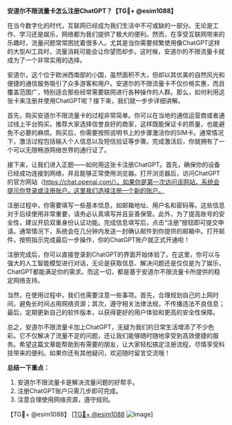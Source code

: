 **安道尔不限流量卡怎么注册ChatGPT？【TG💪+ @esim1088】**

在当今数字化的时代，互联网已经成为我们生活中不可或缺的一部分。无论是工作、学习还是娱乐，网络都为我们提供了极大的便利。然而，在享受互联网带来的乐趣时，流量问题常常困扰着很多人。尤其是当你需要频繁使用像ChatGPT这样的大型AI工具时，流量消耗可能会让你望而却步。这时候，安道尔的不限流量卡就成为了一个非常实用的选择。

安道尔，这个位于欧洲西南部的小国，虽然面积不大，但却以其优美的自然风光和便捷的通信服务吸引了众多游客和用户。安道尔的不限流量卡不仅价格实惠，而且覆盖范围广，特别适合那些经常需要联网进行各种操作的人群。那么，如何利用这张卡来注册并使用ChatGPT呢？接下来，我们就一步步详细讲解。

首先，购买安道尔不限流量卡的过程非常简单。你可以在当地的通信运营商或者通过线上平台购买。推荐大家选择信誉良好的商家，这样既能保证卡的质量，也能避免不必要的麻烦。购买后，你需要按照说明书上的步骤激活你的SIM卡。通常情况下，激活过程包括输入个人信息以及短信验证等步骤。完成激活后，你就拥有了一个可以无限畅游网络世界的通行证了。

接下来，让我们进入正题——如何用这张卡注册ChatGPT。首先，确保你的设备已经成功连接到网络，并且能够正常使用浏览器。打开浏览器后，访问ChatGPT的官方网站（https://chat.openai.com/）。如果你是第一次访问该网站，系统会提示你登录或注册账户。这里我们选择注册一个新的账户。

注册过程中，你需要填写一些基本信息，如邮箱地址、用户名和密码等。这些信息对于后续使用非常重要，请务必认真填写并且妥善保管。此外，为了提高账号的安全性，建议开启双重身份认证功能。完成信息填写后，点击“注册”按钮即可提交申请。通常情况下，系统会在几分钟内发送一封确认邮件到你提供的邮箱中。打开邮件，按照指示完成最后一步操作，你的ChatGPT账户就正式开通啦！

注册完成后，你可以直接登录到ChatGPT的界面开始体验了。在这里，你可以与强大的人工智能模型进行对话，无论是获取信息、解决问题还是仅仅是为了娱乐，ChatGPT都能满足你的需求。而这一切，都是基于安道尔不限流量卡所提供的稳定网络支持。

当然，在使用过程中，我们也需要注意一些事项。首先，合理规划自己的上网时间，避免长时间占用网络资源；其次，遵守相关法律法规，不传播违法不良信息；最后，定期更新自己的软件版本，以获得更好的用户体验和更高的安全性保障。

总之，安道尔不限流量卡加上ChatGPT，无疑为我们的日常生活增添了不少色彩。它不仅解决了流量不足的问题，还让我们能够随时随地享受到高效便捷的服务。希望这篇文章能帮助到有需要的朋友，让大家轻松搞定注册流程，尽情享受科技带来的便利。如果你还有其他疑问，欢迎随时留言交流哦！

**总结一下重点：**
1. 安道尔不限流量卡是解决流量问题的好帮手。
2. 注册ChatGPT账户只需几步即可完成。
3. 注意合理使用网络资源，遵守规则。

【TG💪+ @esim1088】 [[TG💪+ @esim1088](https://t.me/s/esim1088) ![Image](https://i.postimg.cc/4NQfJmqS/Snipaste-2025-05-13-00-14-12.png)]